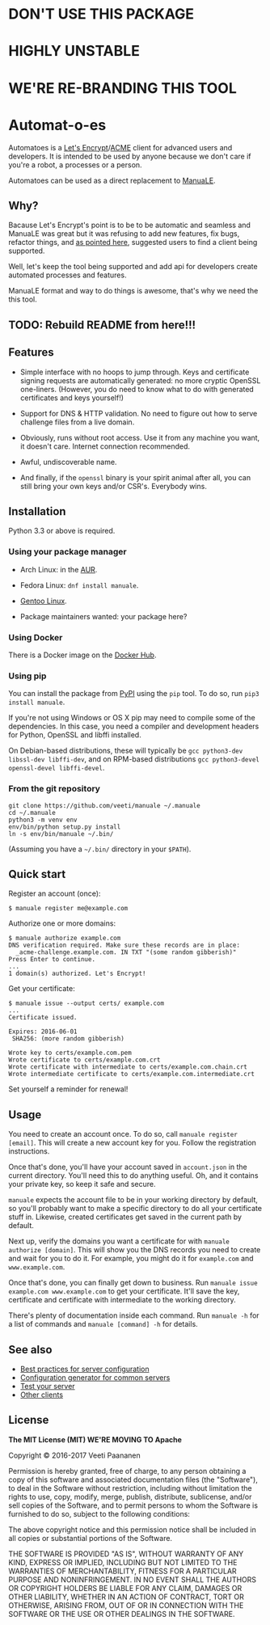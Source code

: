 # DON'T USE THIS PACKAGE
# HIGHLY UNSTABLE
# WE'RE RE-BRANDING THIS TOOL

# Automat-o-es

Automatoes is a [Let's Encrypt](https://letsencrypt.org)/[ACME](https://github.com/ietf-wg-acme/acme/) client for advanced users and developers. It is intended to be used by anyone because we don't care if you're a robot, a processes or a person.

Automatoes can be used as a direct replacement to [ManuaLE](https://github.com/veeti/manuale).

## Why?

Bacause Let's Encrypt's point is to be to be automatic and seamless and ManuaLE was great but it was refusing to add new features, fix bugs, refactor things, and [as pointed here](https://github.com/veeti/manuale/issues/41), suggested users to find a client being supported.

Well, let's keep the tool being supported and add api for developers create automated processes and features.

ManuaLE format and way to do things is awesome, that's why we need the this tool.

## TODO: Rebuild README from here!!!

## Features

* Simple interface with no hoops to jump through. Keys and certificate signing requests are automatically generated: no more cryptic OpenSSL one-liners. (However, you do need to know what to do with generated certificates and keys yourself!)

* Support for DNS & HTTP validation. No need to figure out how to serve challenge files from a live domain.

* Obviously, runs without root access. Use it from any machine you want, it doesn't care. Internet connection recommended.

* Awful, undiscoverable name.

* And finally, if the `openssl` binary is your spirit animal after all, you can still bring your own keys and/or CSR's. Everybody wins.

## Installation

Python 3.3 or above is required.

### Using your package manager

* Arch Linux: in the [AUR](https://aur.archlinux.org/packages/manuale).

* Fedora Linux: `dnf install manuale`.

* [Gentoo Linux](https://packages.gentoo.org/packages/app-crypt/manuale).

* Package maintainers wanted: your package here?

### Using Docker

There is a Docker image on the [Docker Hub](https://hub.docker.com/r/jgiannuzzi/letsencrypt-manuale/).

### Using pip

You can install the package from [PyPI](https://pypi.python.org/pypi/manuale) using the `pip` tool. To do so, run `pip3 install manuale`.

If you're not using Windows or OS X pip may need to compile some of the dependencies. In this case, you need a compiler and development headers for Python, OpenSSL and libffi installed.

On Debian-based distributions, these will typically be `gcc python3-dev libssl-dev libffi-dev`, and on RPM-based distributions `gcc python3-devel openssl-devel libffi-devel`.

### From the git repository

    git clone https://github.com/veeti/manuale ~/.manuale
    cd ~/.manuale
    python3 -m venv env
    env/bin/python setup.py install
    ln -s env/bin/manuale ~/.bin/

(Assuming you have a `~/.bin/` directory in your `$PATH`).

## Quick start

Register an account (once):

    $ manuale register me@example.com

Authorize one or more domains:

    $ manuale authorize example.com
    DNS verification required. Make sure these records are in place:
      _acme-challenge.example.com. IN TXT "(some random gibberish)"
    Press Enter to continue.
    ...
    1 domain(s) authorized. Let's Encrypt!

Get your certificate:

    $ manuale issue --output certs/ example.com
    ...
    Certificate issued.

    Expires: 2016-06-01
     SHA256: (more random gibberish)

    Wrote key to certs/example.com.pem
    Wrote certificate to certs/example.com.crt
    Wrote certificate with intermediate to certs/example.com.chain.crt
    Wrote intermediate certificate to certs/example.com.intermediate.crt

Set yourself a reminder for renewal!

## Usage

You need to create an account once. To do so, call `manuale register [email]`. This will create a new account key for you. Follow the registration instructions.

Once that's done, you'll have your account saved in `account.json` in the current directory. You'll need this to do anything useful. Oh, and it contains your private key, so keep it safe and secure.

`manuale` expects the account file to be in your working directory by default, so you'll probably want to make a specific directory to do all your certificate stuff in. Likewise, created certificates get saved in the current path by default.

Next up, verify the domains you want a certificate for with `manuale authorize [domain]`. This will show you the DNS records you need to create and wait for you to do it. For example, you might do it for `example.com` and `www.example.com`.

Once that's done, you can finally get down to business. Run `manuale issue example.com www.example.com` to get your certificate. It'll save the key, certificate and certificate with intermediate to the working directory.

There's plenty of documentation inside each command. Run `manuale -h` for a list of commands and `manuale [command] -h` for details.

## See also

* [Best practices for server configuration](https://wiki.mozilla.org/Security/Server_Side_TLS)
* [Configuration generator for common servers](https://mozilla.github.io/server-side-tls/ssl-config-generator/)
* [Test your server](https://www.ssllabs.com/ssltest/)
* [Other clients](https://community.letsencrypt.org/t/list-of-client-implementations/2103)

## License

**The MIT License (MIT) WE'RE MOVING TO Apache**

Copyright © 2016-2017 Veeti Paananen

Permission is hereby granted, free of charge, to any person obtaining a copy of this software and associated documentation files (the "Software"), to deal in the Software without restriction, including without limitation the rights to use, copy, modify, merge, publish, distribute, sublicense, and/or sell copies of the Software, and to permit persons to whom the Software is furnished to do so, subject to the following conditions:

The above copyright notice and this permission notice shall be included in all copies or substantial portions of the Software.

THE SOFTWARE IS PROVIDED "AS IS", WITHOUT WARRANTY OF ANY KIND, EXPRESS OR IMPLIED, INCLUDING BUT NOT LIMITED TO THE WARRANTIES OF MERCHANTABILITY, FITNESS FOR A PARTICULAR PURPOSE AND NONINFRINGEMENT. IN NO EVENT SHALL THE AUTHORS OR COPYRIGHT HOLDERS BE LIABLE FOR ANY CLAIM, DAMAGES OR OTHER LIABILITY, WHETHER IN AN ACTION OF CONTRACT, TORT OR OTHERWISE, ARISING FROM, OUT OF OR IN CONNECTION WITH THE SOFTWARE OR THE USE OR OTHER DEALINGS IN THE SOFTWARE.
